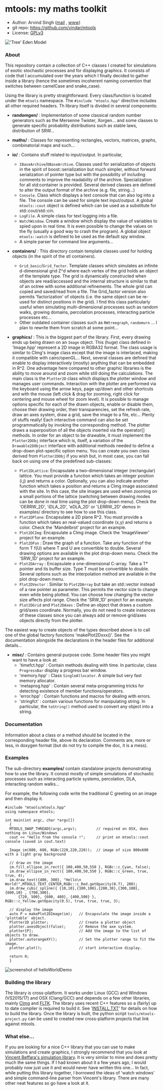 # mtools: my maths toolkit

- Author:   Arvind Singh ([mail](mailto:arvind.singh@math.u-psud.fr) , [www](http://www.math.u-psud.fr/~singh/))
- git repo: https://github.com/vindar/mtools
- License:  [GPLv3](http://www.gnu.org/licenses/gpl-3.0.html)

!['Tree' Eden Model](./mtools.png)

### About

This repository contain a collection of C++ classes I created for simulations of exotic stochastic processes and for displaying graphics. It consists of code that I accumulated over the years which I finally decided to gather inside a library (hence the sometimes incoherent naming convention that switches between camelCase and snake_case).  

Using the library is pretty straightforward. Every class/function is located under the `mtools` namespace. The `#include "mtools.hpp"` directive includes all other required headers. Th library itself is divided in several components:

  - **randomgen/** : Implementation of some classical random number generators such as the Mersenne Twister, Xorgen... and some classes to generate specific probability distributions such as stable laws, distribution of SRW...

  - **maths/** : Classes for representing rectangles, vectors, matrices, graphs, combinatorial maps and such... 

  - **io/** : Contains stuff related to input/output. In particular, 
    - `IBaseArchive`/`OBaseArchive`. Classes used for serialization of objects in the spirit of boost::serialization but much simpler, without forward serialization of pointer type but with the possibility of including comments to improve the readability of the archive. Specialization for all std:container is provided. Several derived classes are defined to alter the output format of the archive (e.g. file, string...)
    - `Console`. Class which displays a text console that can also log into a file. The console can be used for simple text input/output. A global `mtools::cout` object is defined which can be used as a substitute for std::cout/std::cin.
    - `LogFile`. A simple class for text logging into a file.
    - `WatchWindow`. Create a window which display the value of variables to spied upon in real time. It is even possible to change the values on the fly (usually a good way to crash the program). A global object `mtools::watch` is defined to be used as the default spy window. 
    - A simple parser for command line arguments...

  - **containers/** : This directory contain template classes used for holding objects (in the spirit of the stl containers).
    - `Grid_basic`/`Grid_factor`. Template classes which simulates an infinite d-dimensional grid Z^d where each vertex of the grid holds an object of the template type. The grid is dynamically constructed when objects are read/accessed and the internal structure is similar to that of an octree with some additional refinements. The whole grid can copied and saved/read from a file. The Grid_factor version also permits 'factorization' of objects (i.e. the same object can be re-used for distinct positions in the grid). I find this class particularly useful when simulating multi-dimensional processes such as random walks, growing domains, percolation processes, interacting particle processes etc...
    - Other outdated container classes such as `RWtreegraph`, `randomurn` ...  I plan to rewrite them from scratch at some point...

  - **graphics/** : This is the biggest part of the library. First, every drawing ends up being drawn on an `Image` object. This (huge) class defined in 'Image.hpp' represent a 2D image in RGBA32 format. The class usage is similar to CImg's image class except that the image is interlaced, making it compatible with cairo/openGL... Next, several classes are defined that enable to display interactively (mostly) anything that can be embedded in R^2. One advantage here compared to other graphic libraries is the ability to move around and zoom while still doing the calculations. The main class is the `Plotter2D` class which displays the plotter window and manages user commands. Interaction with the plotter are performed via the keyboard using the arrow keys, page up/down and other shortcuts and with the mouse (left click & drag for zooming, right click for centering and mouse wheel for zoom level). It is possible to manage options specific for each of the drawn objects, enable or disable them, choose their drawing order, their transparencies, set the refresh rate, draw an axes system, draw a grid, save the image to a file, etc... Plenty of stuffs really! Each interactive command can also be set programmatically by invoking the corresponding method. The plotter draws a superposition of all the objects inserted via the operator[] methods. In order for an object to be drawable, it must implement the `Plotter2DObj` interface which is, itself, a variation of the `Drawable2DObject` interface with additional methods needed to define a drop-down plot-specific option menu. You can create you own class derived from  `Plotter2DObj` if you wish but, in most case, you can fall back on using one of the predefined sub-classes:
    - `Plot2DLattice`: Encapsulate a two-dimensional integer (rectangular) lattice. You must provide a function which takes an integer position (i,j) and returns a color. Optionally, you can also indicate another function which takes a position and returns a CImg image associated with the site. In this case, the site images are used when zooming on a small portions of the lattice (switching between drawing modes can be done in real time using the plot drop-down menu). Check the 'OERRW_2D', 'iDLA_2D', 'eDLA_2D' or 'LERRW_2D' demos in examples/ directory to see how to use this class.
    - `Plot2DPlane`: Encapsulate a 2D plane R^2. You must provide a function which takes an real-valued coordinate (x,y) and returns a color. Check the 'Mandelbrot' project for an example.
    - `Plot2DCImg`: Encapsulate a CImg image. Check the 'ImageViewer' project for an example.
    - `Plot2DFun` : Draw the graph of a function. Take any function of the form T f(U) where T and U are convertible to double. Several drawing options are available in the plot drop-down menu. Check the 'SRW_1D' project for an example.
    - `Plot2DArray` : Encapsulate a one-dimensional C-array. Take a T* pointer and its buffer size. Type T must be convertible to double. Several options such as the interpolation method are available in the plot drop-down menu.
    - `Plot2DVector` : Similar to `Plot2DArray` but take an std::vector<T> instead of a raw pointer as parameter. This permits the vector size to change even while being plotted. You can choose how changing the vector size affects plot range. Check the 'SRW_1D' project for an example.
    - `Plot2DGrid` and `Plot2DAxes` : Define an object that draws a custom grid/axes coordinate. Normally, you do not need to create instances of these classes since you can always add or remove grid/axes objects directly from the plotter.

  The easiest way to create objects of the types described above is to call one of the global factory functions 'makePlot2Dxxx()'. See the documentation alongside the declarations in the header files for additional details...  
  
  - **misc/** : Contains general purpose code. Some header files you might want to have a look at:
    - 'timefct.hpp' : Contain methods dealing with time. In particular, class `ProgressBar` display a progress bar window.
    - 'memory.hpp' : Class `SingleAllocator`. A simple but very fast memory allocator.
    - 'metaprog.hpp' : Contain several meta-programming tricks for detecting existence of member functions/operators.
    - 'error.hpp' : Contain functions and macros for dealing with errors.
    - 'stringfct' : contain various functions for manipulating string. In particular, the `toString()` method used to convert any object into a string.


### Documentation
Information about a class or a method should be located in the corresponding header file, above its declaration. Comments are, more or less, in doxygen format (but do not try to compile the doc, it is a mess).


### Examples
The sub-directory **examples/** contain standalone projects demonstrating how to use the library. It consist mostly of simple simulations of stochastic processes such as interacting particle systems, percolation, DLA, interacting random walks...

For example, the following code write the traditional C greeting on an image and then display it. 
```
#include "mtools/mtools.hpp" 
using namespace mtools;

int main(int argc, char *argv[])
  {	
  MTOOLS_SWAP_THREADS(argc,argv);         // required on OSX, does nothing on Linux/Windows
  cout << "Hello from the console !";     // print on mtools::cout console (saved in cout.text)
    
  Image im(800, 600, RGBc(220,220,220));  // image of size 800x600 with a light gray background
    
  // draw on the image
  im.fill_ellipse_in_rect({ 100,400,50,550 }, RGBc::c_Cyan, false);
  im.draw_ellipse_in_rect({ 100,400,50,550 }, RGBc::c_Green, true, true, 4);
  im.draw_text({400, 300}, "Hello\n  World!",MTOOLS_TEXT_CENTER,RGBc::c_Red.getOpacity(0.7), 200);
  im.draw_cubic_spline({ {10,10},{100,100},{200,30},{300,100}, {600,10} , {700,300},
      {720, 500}, {600, 480}, {400,500} }, RGBc::c_Yellow.getOpacity(0.5), true, true, true, 3);
	
  // display the image
  auto P = makePlot2DImage(im);   // Encapsulate the image inside a 'plottable' object.	
  Plotter2D plotter;              // Create a plotter object
  plotter.axesObject(false);      // Remove the axe system.
  plotter[P];                     // Add the image to the list of objects to draw.  	
  plotter.autorangeXY();          // Set the plotter range to fit the image.
  plotter.plot();                 // start interactive display.
  
  return 0;
  }
````
![screenshot of helloWorldDemo](./examples/HelloWorldDemo/helloWorldDemo.png)

### Building the library
The library is cross-platform. It works under Linux (GCC) and Windows (VS2015/17) and OSX (Clang/GCC) and depends on a few other libraries, mainly [CImg](http://cimg.eu/) and [FLTK](http://www.fltk.org). The library uses recent C++ features so a (fairly) up to date compiler is required to build it. See '[INSTALL.TXT](https://github.com/vindar/mtools/blob/master/INSTALL.TXT)' for details on how to build the library. 
Once the library is built, the python script `tools/mtools-project.py` can be used to created new cross-platform projects that link against mtools.

### What else...
If you are looking for a nice C++ library that you can use to make simulations and create graphics, I strongly recommend that you look at [Vincent Beffara's simulation library](http://github.com/vbeffara/Simulations). It is very similar to mine and does pretty much the same things. If I had known about it a few years ago, I would probably now just use it and would never have written this one... In fact, while putting this library together, I borrowed the ideas of 'watch windows' and simple command-line parser from Vincent's library. There are many other neat features so go have a look at it.

